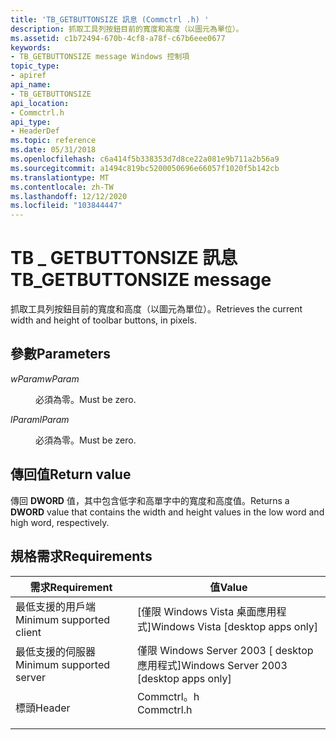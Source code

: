 ```yaml
---
title: 'TB_GETBUTTONSIZE 訊息 (Commctrl .h) '
description: 抓取工具列按鈕目前的寬度和高度（以圖元為單位）。
ms.assetid: c1b72494-670b-4cf8-a78f-c67b6eee0677
keywords:
- TB_GETBUTTONSIZE message Windows 控制項
topic_type:
- apiref
api_name:
- TB_GETBUTTONSIZE
api_location:
- Commctrl.h
api_type:
- HeaderDef
ms.topic: reference
ms.date: 05/31/2018
ms.openlocfilehash: c6a414f5b338353d7d8ce22a081e9b711a2b56a9
ms.sourcegitcommit: a1494c819bc5200050696e66057f1020f5b142cb
ms.translationtype: MT
ms.contentlocale: zh-TW
ms.lasthandoff: 12/12/2020
ms.locfileid: "103844447"
---
```

# <a name="tb_getbuttonsize-message"></a><span data-ttu-id="f984a-104">TB \_ GETBUTTONSIZE 訊息</span><span class="sxs-lookup"><span data-stu-id="f984a-104">TB\_GETBUTTONSIZE message</span></span>

<span data-ttu-id="f984a-105">抓取工具列按鈕目前的寬度和高度（以圖元為單位）。</span><span class="sxs-lookup"><span data-stu-id="f984a-105">Retrieves the current width and height of toolbar buttons, in pixels.</span></span>

## <a name="parameters"></a><span data-ttu-id="f984a-106">參數</span><span class="sxs-lookup"><span data-stu-id="f984a-106">Parameters</span></span>

<dl> <dt>

<span data-ttu-id="f984a-107">*wParam*</span><span class="sxs-lookup"><span data-stu-id="f984a-107">*wParam*</span></span> 
</dt> <dd><span data-ttu-id="f984a-108">必須為零。</span><span class="sxs-lookup"><span data-stu-id="f984a-108">Must be zero.</span></span></dd> <dt>

<span data-ttu-id="f984a-109">*lParam*</span><span class="sxs-lookup"><span data-stu-id="f984a-109">*lParam*</span></span> 
</dt> <dd><span data-ttu-id="f984a-110">必須為零。</span><span class="sxs-lookup"><span data-stu-id="f984a-110">Must be zero.</span></span></dd> </dl>

## <a name="return-value"></a><span data-ttu-id="f984a-111">傳回值</span><span class="sxs-lookup"><span data-stu-id="f984a-111">Return value</span></span>

<span data-ttu-id="f984a-112">傳回 **DWORD** 值，其中包含低字和高單字中的寬度和高度值。</span><span class="sxs-lookup"><span data-stu-id="f984a-112">Returns a **DWORD** value that contains the width and height values in the low word and high word, respectively.</span></span>

## <a name="requirements"></a><span data-ttu-id="f984a-113">規格需求</span><span class="sxs-lookup"><span data-stu-id="f984a-113">Requirements</span></span>



| <span data-ttu-id="f984a-114">需求</span><span class="sxs-lookup"><span data-stu-id="f984a-114">Requirement</span></span> | <span data-ttu-id="f984a-115">值</span><span class="sxs-lookup"><span data-stu-id="f984a-115">Value</span></span> |
|-------------------------------------|---------------------------------------------------------------------------------------|
| <span data-ttu-id="f984a-116">最低支援的用戶端</span><span class="sxs-lookup"><span data-stu-id="f984a-116">Minimum supported client</span></span><br/> | <span data-ttu-id="f984a-117">\[僅限 Windows Vista 桌面應用程式\]</span><span class="sxs-lookup"><span data-stu-id="f984a-117">Windows Vista \[desktop apps only\]</span></span><br/>                                        |
| <span data-ttu-id="f984a-118">最低支援的伺服器</span><span class="sxs-lookup"><span data-stu-id="f984a-118">Minimum supported server</span></span><br/> | <span data-ttu-id="f984a-119">僅限 Windows Server 2003 \[ desktop 應用程式\]</span><span class="sxs-lookup"><span data-stu-id="f984a-119">Windows Server 2003 \[desktop apps only\]</span></span><br/>                                  |
| <span data-ttu-id="f984a-120">標頭</span><span class="sxs-lookup"><span data-stu-id="f984a-120">Header</span></span><br/>                   | <dl> <span data-ttu-id="f984a-121"><dt>Commctrl。h</dt></span><span class="sxs-lookup"><span data-stu-id="f984a-121"><dt>Commctrl.h</dt></span></span> </dl> |



 

 





